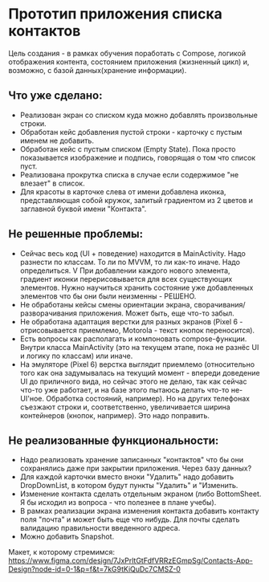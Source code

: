# Прототип приложения списка контактов
Цель создания - в рамках обучения поработать с Compose, логикой отображения контента, состоянием приложения (жизненный цикл) и, возможно, с базой данных(хранение информации).

## Что уже сделано: 
- Реализован экран со списком куда можно добавлять произвольные строки.
- Обработан кейс добавления пустой строки - карточку с пустым именем не добавить.
- Обработан кейс с пустым списком (Empty State). Пока просто показывается изображение и подпись, говорящая о том что список пуст.
- Реализована прокрутка списка в случае если содержимое "не влезает" в список.
- Для красоты в карточке слева от имени добавлена иконка, представляющая собой кружок, залитый градиентом из 2 цветов и заглавной буквой имени "Контакта".

## Не решенные проблемы:
- Сейчас весь код (UI + поведение) находится в MainActivity. Надо разнести по классам. То ли по MVVM, то ли как-то иначе. Надо определиться.
V При добавлении каждого нового элемента, градиент иконки перерисовывается для всех существующих элементов. Нужно научиться хранить состояние уже добавленных элементов что бы они были неизменны - РЕШЕНО.
- Не обработаны кейсы смены ориентации экрана, сворачивания/разворачивания приложения. Может быть, еще что-то забыл.
- Не обработана адаптация верстки для разных экранов (Pixel 6 - отрисовывается приемлемо, Motorola - текст кнопок переносится).
- Есть вопросы как располагать и компоновать compose-функции. Внутри класса MainActivity (это на текущем этапе, пока не разнёс UI и логику по классам) или иначе.
- На эмуляторе (Pixel 6) верстка выглядит приемлемо (относительно того как она задумывалась на текущий момент - впереди доведение UI до приличного вида, но сейчас этого не делаю, так как сейчас что-то уже работает, и на базе этого пытаюсь делать что-то не-UI'ное. Обработка состояний, например). Но на других телефонах съезжают строки и, соответственно, увеличивается ширина контейнеров (кнопок, например). Это надо  поправить.

## Не реализованные функциональности:
- Надо реализовать хранение записанных "контактов" что бы они сохранялись даже при закрытии приложения. Через базу данных?
- Для каждой карточки вместо вноки "Удалить" надо добавить DropDownList, в котором будут пункты "Удалить" и "Изменить.
- Изменение контакта сделать отдельным экраном (либо BottomSheet. Я бы исходил из вопроса - что полезнее в плане учебы).
- В рамках реализации экрана изменения контакта добавить контакту поля "почта" и может быть еще что нибудь. Для почты сделать валидацию правильности введенного адреса.
- Можно добавить Snapshot.

Макет, к которому стремимся: https://www.figma.com/design/7JxPrltGtFdfVRRzEGmpSg/Contacts-App-Design?node-id=0-1&p=f&t=7kG9tKiQuDc7CMSZ-0
